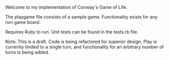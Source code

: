 Welcome to my implementation of Conway's Game of Life. 

The playgame file consists of a sample game. Functionality exists for any nxn game board.

Requires Ruby to run. Unit tests can be found in the tests.rb file.

Note: This is a draft. Code is being refactored for superior design. Play is currently limited to a single turn, and functionality for an arbitrary number of turns is being added.